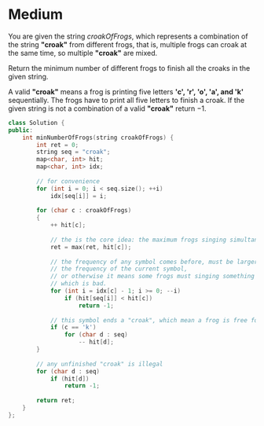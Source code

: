 # Medium

You are given the string $croakOfFrogs$, which represents a combination of the string **"croak"** from different frogs, that is, multiple frogs can croak at the same time, so multiple **"croak"** are mixed.

Return the minimum number of different frogs to finish all the croaks in the given string.

A valid **"croak"** means a frog is printing five letters **'c', 'r', 'o', 'a', and 'k'** sequentially. The frogs have to print all five letters to finish a croak. If the given string is not a combination of a valid **"croak"** return $-1$.

```cpp
class Solution {
public:
    int minNumberOfFrogs(string croakOfFrogs) {
        int ret = 0;
        string seq = "croak";
        map<char, int> hit;
        map<char, int> idx;
        
        // for convenience
        for (int i = 0; i < seq.size(); ++i)
            idx[seq[i]] = i;
        
        for (char c : croakOfFrogs)
        {
            ++ hit[c];
            
            // the is the core idea: the maximum frogs singing simultaneously
            ret = max(ret, hit[c]);
            
            // the frequency of any symbol comes before, must be larger or equal to
            // the frequency of the current symbol, 
            // or otherwise it means some frogs must singing something other than "croak", 
            // which is bad.
            for (int i = idx[c] - 1; i >= 0; --i)
                if (hit[seq[i]] < hit[c])
                    return -1;
            
            // this symbol ends a "croak", which mean a frog is free for next "croak"
            if (c == 'k')
                for (char d : seq)
                    -- hit[d];
        }
        
        // any unfinished "croak" is illegal
        for (char d : seq)
            if (hit[d])
                return -1;
        
        return ret;
    }
};
```
